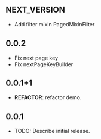 ## NEXT_VERSION

- Add filter mixin PagedMixinFilter

## 0.0.2

- Fix next page key
- Fix nextPageKeyBuilder

## 0.0.1+1

- **REFACTOR**: refactor demo.

## 0.0.1

- TODO: Describe initial release.
